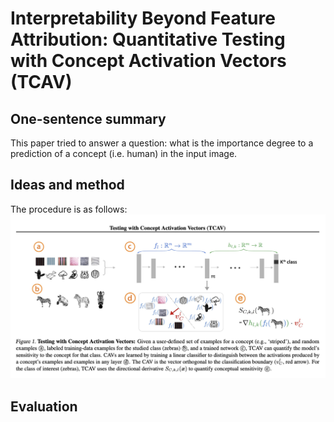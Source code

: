 # Interpretability Beyond Feature Attribution: Quantitative Testing with Concept Activation Vectors (TCAV)

## One-sentence summary

This paper tried to answer a question: what is the importance degree to a prediction of a concept (i.e. human) in the input image.

## Ideas and method

The procedure is as follows:
![](/images/TCAV.png)

## Evaluation
